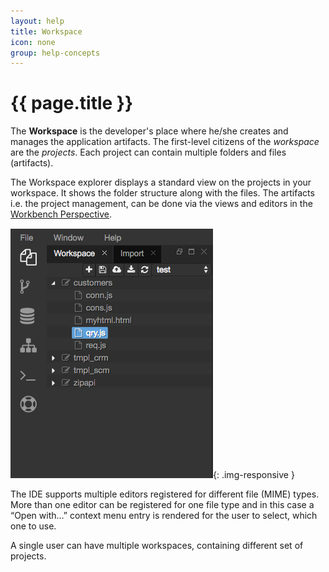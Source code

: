 ```yaml
---
layout: help
title: Workspace
icon: none
group: help-concepts
---
```


{{ page.title }} 
===

The **Workspace** is the developer's place where he/she creates and manages the application artifacts. The first-level citizens of the *workspace* are the *projects*. Each project can contain multiple folders and files (artifacts).

The Workspace explorer displays a standard view on the projects in your workspace. It shows the folder structure along with the files. The artifacts i.e. the project management, can be done via the views and editors in the [Workbench Perspective](ide_perspective_workbench.html).

![Workspace View](images/ide_view_workspace.png){: .img-responsive }

The IDE supports multiple editors registered for different file (MIME) types. More than one editor can be registered for one file type and in this case a “Open with…” context menu entry is rendered for the user to select, which one to use.

A single user can have multiple workspaces, containing different set of projects.









